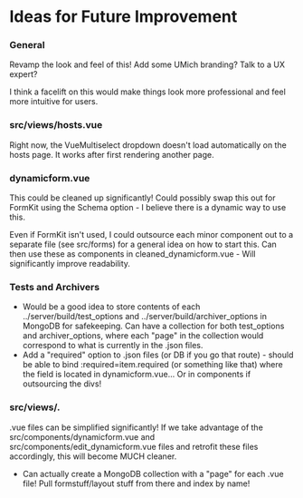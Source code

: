 # Ideas for Future Improvement

### General
Revamp the look and feel of this! Add some UMich branding? Talk to a UX expert? 

I think a facelift on this would make things look more professional and feel more intuitive for users.

### src/views/hosts.vue
Right now, the VueMultiselect dropdown doesn't load automatically on the hosts page. It works after first rendering another page. 

### dynamicform.vue
This could be cleaned up significantly! Could possibly swap this out for FormKit using the Schema option - I believe there is a dynamic way to use this. 

Even if FormKit isn't used, I could outsource each minor component out to a separate file (see src/forms) for a general idea on how to start this. Can then use these as components in cleaned_dynamicform.vue - Will significantly improve readability.

### Tests and Archivers

* Would be a good idea to store contents of each ../server/build/test_options and ../server/build/archiver_options in MongoDB for safekeeping. Can have a collection for both test_options and archiver_options, where each "page" in the collection would correspond to what is currently in the .json files.
* Add a "required" option to .json files (or DB if you go that route) - should be able to bind :required=item.required (or something like that) where the field is located in dynamicform.vue... Or in components if outsourcing the divs!

### src/views/. 

.vue files can be simplified significantly! If we take advantage of the src/components/dynamicform.vue and src/components/edit_dynamicform.vue files and retrofit these files accordingly, this will become MUCH cleaner. 
* Can actually create a MongoDB collection with a "page" for each .vue file! Pull formstuff/layout stuff from there and index by name!

